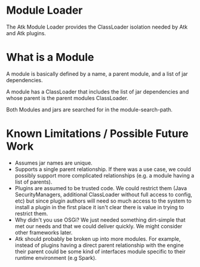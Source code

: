
Module Loader
=============

The Atk Module Loader provides the ClassLoader isolation needed by Atk and Atk plugins.


What is a Module
================

A module is basically defined by a name, a parent module, and a list of jar dependencies.

A module has a ClassLoader that includes the list of jar dependencies and whose parent is the parent modules ClassLoader.

Both Modules and jars are searched for in the module-search-path.


Known Limitations / Possible Future Work
========================================
* Assumes jar names are unique.
* Supports a single parent relationship.  If there was a use case, we could possibly support more complicated
  relationships (e.g. a module having a list of parents).
* Plugins are assumed to be trusted code.  We could restrict them (Java SecurityManagers, additional ClassLoader without
  full access to config, etc) but since plugin authors will need so much access to the system to install a plugin in
  the first place it isn't clear there is value in trying to restrict them.
* Why didn't you use OSGi?  We just needed something dirt-simple that met our needs and that we could deliver quickly.
  We might consider other frameworks later.
* Atk should probably be broken up into more modules.  For example, instead of plugins having a direct parent
  relationship with the engine their parent could be some kind of interfaces module specific to their runtime
  environment (e.g Spark).



